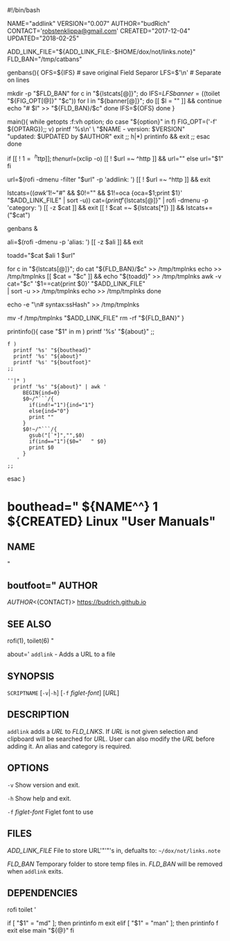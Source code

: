 #!/bin/bash

NAME="addlink"
VERSION="0.007"
AUTHOR="budRich"
CONTACT='robstenklippa@gmail.com'
CREATED="2017-12-04"
UPDATED="2018-02-25"

ADD_LINK_FILE="${ADD_LINK_FILE:-$HOME/dox/not/links.note}"
FLD_BAN="/tmp/catbans"

genbans(){
  OFS=${IFS} # save original Field Separor
  LFS=$'\n'  # Separate on lines

  mkdir -p "$FLD_BAN"
  for c in "${lstcats[@]}"; do
    IFS=${LFS}
    banner=($(toilet "${FIG_OPT[@]}" "$c"))
    for l in "${banner[@]}"; do
      [[ $l = "" ]] && continue
      echo "#  $l" >> "${FLD_BAN}/$c"
    done
    IFS=${OFS}
  done
}

main(){
  while getopts :f:vh option; do
    case "${option}" in
      f) FIG_OPT=('-f' ${OPTARG});;
      v) printf '%s\n' \
           "$NAME - version: $VERSION" \
           "updated: $UPDATED by $AUTHOR"
         exit ;;
      h|*) printinfo && exit ;;
    esac
  done

  if [[ ! $1 =~ ^http  ]]; then
    url=$(xclip -o)
    [[ ! $url =~ ^http  ]] && url=""
  else
    url="$1"
  fi

  url=$(rofi -dmenu -filter "$url" -p 'addlink: ')
  [[ ! $url =~ ^http  ]] && exit

  lstcats=($(awk '$1!~"#" && $0!="" && $1!=oca {oca=$1;print $1}' "$ADD_LINK_FILE" | sort -u))
  cat=$(printf '%s\n' "${lstcats[@]}" | rofi -dmenu -p 'category: ')
  [[ -z $cat ]] && exit
  [[ ! $cat =~ ${lstcats[*]} ]] && lstcats+=("$cat")

  genbans &

  ali=$(rofi -dmenu -p 'alias: ')
  [[ -z $ali ]] && exit

  toadd="$cat $ali 1 $url"

  for c in "${lstcats[@]}"; do
    cat "${FLD_BAN}/$c" >> /tmp/tmplnks
    echo >> /tmp/tmplnks
    [[ $cat = "$c" ]] && echo "${toadd}" >> /tmp/tmplnks
    awk -v cat="$c" '$1==cat{print $0}' "$ADD_LINK_FILE" \
      | sort -u >> /tmp/tmplnks
    echo >> /tmp/tmplnks
  done

  echo -e "\n# syntax:ssHash" >> /tmp/tmplnks

  mv -f /tmp/tmplnks "$ADD_LINK_FILE"
  rm -rf "${FLD_BAN}"
}

printinfo(){
  case "$1" in
    m ) printf '%s' "${about}" ;;
    
    f ) 
      printf '%s' "${bouthead}"
      printf '%s' "${about}"
      printf '%s' "${boutfoot}"
    ;;

    ''|* ) 
      printf '%s' "${about}" | awk '
         BEGIN{ind=0}
         $0~/^```/{
           if(ind!="1"){ind="1"}
           else{ind="0"}
           print ""
         }
         $0!~/^```/{
           gsub("[`*]","",$0)
           if(ind=="1"){$0="   " $0}
           print $0
         }
       '
    ;;
  esac
}

bouthead="
${NAME^^} 1 ${CREATED} Linux \"User Manuals\"
=======================================

NAME
----
"

boutfoot="
AUTHOR
------

${AUTHOR} <${CONTACT}>
<https://budrich.github.io>

SEE ALSO
--------

rofi(1), toilet(6)
"

about='
`addlink` - Adds a URL to a file

SYNOPSIS
--------

`SCRIPTNAME` [`-v`|`-h`] [`-f` *figlet-font*] [*URL*]

DESCRIPTION
-----------

`addlink` adds a *URL* to *FLD_LNKS*. If *URL* is not given
selection and clipboard will be searched for *URL*.
User can also modify the *URL* before adding it.
An alias and category is required.

OPTIONS
-------

`-v`
  Show version and exit.

`-h`
  Show help and exit.

`-f` *figlet-font*
  Figlet font to use


FILES
-----
*ADD_LINK_FILE*
  File to store URL'"'"'s in, defualts to: `~/dox/not/links.note`

*FLD_BAN*
  Temporary folder to store temp files in. 
  *FLD_BAN* will be removed when `addlink` exits.

DEPENDENCIES
------------

rofi
toilet
'

if [ "$1" = "md" ]; then
  printinfo m
  exit
elif [ "$1" = "man" ]; then
  printinfo f
  exit
else
  main "${@}"
fi

